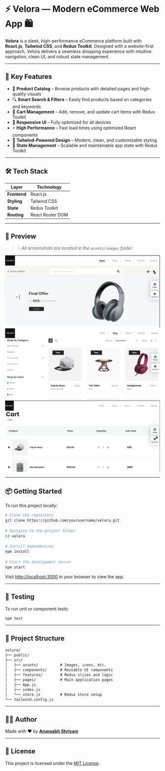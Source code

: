 # ⚡ Velora — Modern eCommerce Web App 🛍️

**Velora** is a sleek, high-performance eCommerce platform built with **React.js**, **Tailwind CSS**, and **Redux Toolkit**. Designed with a website-first approach, Velora delivers a seamless shopping experience with intuitive navigation, clean UI, and robust state management.

---

## 🚀 Key Features

- 🧾 **Product Catalog** – Browse products with detailed pages and high-quality visuals  
- 🔍 **Smart Search & Filters** – Easily find products based on categories and keywords  
- 🛒 **Cart Management** – Add, remove, and update cart items with Redux Toolkit  
- 📱 **Responsive UI** – Fully optimized for all devices  
- ⚡ **High Performance** – Fast load times using optimized React components  
- 🎨 **Tailwind-Powered Design** – Modern, clean, and customizable styling  
- 🔄 **State Management** – Scalable and maintainable app state with Redux Toolkit

---

## 🛠️ Tech Stack

| Layer           | Technology            |
|----------------|------------------------|
| **Frontend**   | React.js               |
| **Styling**    | Tailwind CSS           |
| **State**      | Redux Toolkit          |
| **Routing**    | React Router DOM       |

---

## 📸 Preview

> 💡 *All screenshots are located in the `assets/images` folder.*

![🏠 Home Page](./assets/images/homepage.png)  
![📄 Product Page](./assets/images/products_page.png)  
![🛍️ Cart Page](./assets/images/cart.png)

---

## 📦 Getting Started

To run this project locally:

```bash
# Clone the repository
git clone https://github.com/yourusername/velora.git

# Navigate to the project folder
cd velora

# Install dependencies
npm install

# Start the development server
npm start
```

Visit [http://localhost:3000](http://localhost:3000) in your browser to view the app.

---

## 🧪 Testing

To run unit or component tests:

```bash
npm test
```

---

## 📁 Project Structure

```
velora/
├── public/
├── src/
│   ├── assets/          # Images, icons, etc.
│   ├── components/      # Reusable UI components
│   ├── features/        # Redux slices and logic
│   ├── pages/           # Main application pages
│   ├── App.js
│   ├── index.js
│   └── store.js         # Redux store setup
└── tailwind.config.js
```

---

## 👨‍💻 Author

Made with ❤️ by [**Arunaabh Shriyam**](https://github.com/yourusername)

---

## 📃 License

This project is licensed under the [MIT License](LICENSE).
